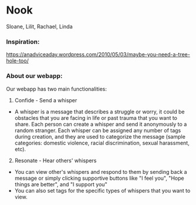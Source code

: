 # Nook

Sloane, Lilit, Rachael, Linda

### Inspiration:
https://anadviceaday.wordpress.com/2010/05/03/maybe-you-need-a-tree-hole-too/

### About our webapp: 
Our webapp has two main functionalities:
1. Confide - Send a whisper
  * A whisper is a message that describes a struggle or worry, it could be obstacles that you are facing in life or past trauma that you want to share. Each person can create a whisper and send it anonymously to a random stranger. Each whisper can be assigned any number of tags during creation, and they are used to categorize the message (sample categories: domestic violence, racial discrimination, sexual harassment, etc). 

2. Resonate - Hear others' whispers
  * You can view other's whispers and respond to them by sending back a message or simply clicking supportive buttons like "I feel you", "Hope things are better", and "I support you"
  * You can also set tags for the specific types of whispers that you want to view.
